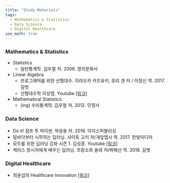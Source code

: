 ```yaml
---
title: "Study Materials"
tags:
  - Mathematics & Statistics
  - Data Science
  - Digital Healthcare
use_math: true
---
```


### Mathematics & Statistics

- Statistics
  - 일반통계학. 김우철 저. 2006. 영지문화사
- Linear Algebra
  - 프로그래머를 위한 선형대수. 히라오카 카즈유키, 호리 겐 저 / 이창신 역. 2017. 길벗
  - 선형대수학 이상엽. Youtube [[링크]](https://www.youtube.com/playlist?list=PL127T2Zu76FuVMq1UQnZv9SG-GFIdZfLg)
- Mathematical Statistics
  - (ing) 수리통계학. 김우철 저. 2012. 민영사 
  
  

### Data Science

- Do it! 점프 투 파이썬. 박응용 저. 2016. 이지스퍼블리싱
- 밑바닥부터 시작하는 딥러닝. 사이토 고키 저/개앞맵시 역. 2017. 한빛미디어
- 모두를 위한 딥러닝 강좌 시즌 1. 김성훈. Youtube [[링크]](https://www.youtube.com/playlist?list=PLlMkM4tgfjnLSOjrEJN31gZATbcj_MpUm)
- 케라스 창시자에게 배우는 딥러닝. 프랑소와 숄레 저/박해선 역. 2018. 길벗  
  
  

### Digital Healthcare

- 최윤섭의 Healthcare Innovation [[링크]](http://www.yoonsupchoi.com/)

